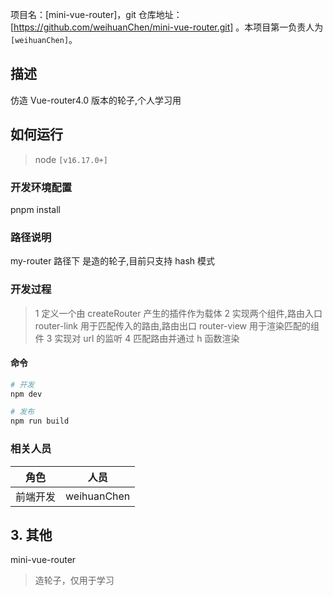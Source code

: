 项目名：[mini-vue-router]，git 仓库地址：[https://github.com/weihuanChen/mini-vue-router.git] 。本项目第一负责人为 `[weihuanChen]`。

## 描述

仿造 Vue-router4.0 版本的轮子,个人学习用

## 如何运行

> node `[v16.17.0+]`

### 开发环境配置

pnpm install

### 路径说明

my-router 路径下 是造的轮子,目前只支持 hash 模式

### 开发过程

> 1 定义一个由 createRouter 产生的插件作为载体
> 2 实现两个组件,路由入口 router-link 用于匹配传入的路由,路由出口 router-view 用于渲染匹配的组件
> 3 实现对 url 的监听
> 4 匹配路由并通过 h 函数渲染

#### 命令

```sh
# 开发
npm dev

# 发布
npm run build
```

<!--
#### 1.2.2 代理配置

`Fiddler` 代理：

- `regex:^https?://now\.qq\.com/(.*\.(js|css|png|jpg|gif|jpeg|svg|blob).*)$` `ROOT:/path/$1`

`Whistle` 代理：

- `/^https?://now\.qq\.com/(.*\.(js|css|png|jpg|gif|jpeg|svg|blob).*)$/` `ROOT:/path/$1` -->

<!-- ### 1.3 发布

| 发布产品 | 发布模块 |
| -------- | -------- |
| `[xxx]`  | `[xxx]`  |

> 发布时的备注

### 1.4 错误告警及监控 -->

<!--
### 1.5 CGI

| CGI                                | 描述                | CGI开发人员 |
| ---------------------------------- | ------------------- | --- |
| [xxx](xxxx) | XXXX          | xxx |
| [xxx](xxxx)   | XXXX    | xxx | -->

### 相关人员

| 角色     | 人员        |
| -------- | ----------- |
| 前端开发 | weihuanChen |

<!-- ### 1.7 其他

- [数据上报](xxx)
- [设计稿](xxx) -->

<!-- ## 2. 业务介绍

### 2.1 xx业务入口

入口地址为 `xxx`，目前有哪些渠道:

1. AAA
2. BBB
3. CCC

| 页面目录    | 页面描述             | 页面链接                                                | 参数描述                                          |
| ----------- | -------------------- | ------------------------------------------------------- | ------------------------------------------------- |
| index     | 首页        | https://now.qq.com  | 无                                                | -->

<!-- - - -

### 2.2 xxx 入口

... -->

## 3. 其他

mini-vue-router

> 造轮子，仅用于学习
